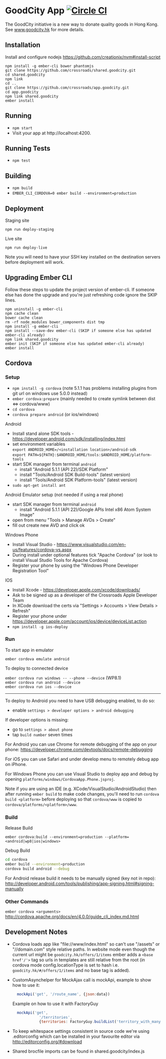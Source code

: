 # GoodCity App [![Circle CI](https://circleci.com/gh/crossroads/app.goodcity.svg?style=svg)](https://circleci.com/gh/crossroads/app.goodcity)

The GoodCity initiative is a new way to donate quality goods in Hong Kong. See www.goodcity.hk for more details.

## Installation

Install and configure nodejs https://github.com/creationix/nvm#install-script

```shell
npm install -g ember-cli bower phantomjs
git clone https://github.com/crossroads/shared.goodcity.git
cd shared.goodcity
npm link
cd ..
git clone https://github.com/crossroads/app.goodcity.git
cd app.goodcity
npm link shared.goodcity
ember install
```

## Running

* `npm start`
* Visit your app at http://localhost:4200.

## Running Tests

* `npm test`

## Building

* `npm build`
* `EMBER_CLI_CORDOVA=0 ember build --environment=production`

## Deployment

Staging site

`npm run deploy-staging`

Live site

`npm run deploy-live`

Note you will need to have your SSH key installed on the destination servers before deployment will work.

## Upgrading Ember CLI

Follow these steps to update the project version of ember-cli.
If someone else has done the upgrade and you're just refreshing code ignore the SKIP lines.

```shell
npm uninstall -g ember-cli
npm cache clean
bower cache clean
rm -rf node_modules bower_components dist tmp
npm install -g ember-cli
npm install --save-dev ember-cli (SKIP if someone else has updated ember-cli already)
npm link shared.goodcity
ember init (SKIP if someone else has updated ember-cli already)
ember install
```

## Cordova

### Setup
* `npm install -g cordova` (note 5.1.1 has problems installing plugins from git url on windows use 5.0.0 instead)
* `ember cordova:prepare` (mainly needed to create symlink between dist <=> cordova/www)
* `cd cordova`
* `cordova prepare android` (or ios/windows)

Android
* Install stand alone SDK tools - https://developer.android.com/sdk/installing/index.html
* set environment variables<br/>
  `export ANDROID_HOME=/<installation location>/android-sdk`<br/>
  `export PATH=${PATH}:$ANDROID_HOME/tools:$ANDROID_HOME/platform-tools`
* start SDK manager from terminal `android`
  - install "Android 5.1.1 (API 22)/SDK Platform"
  - install "Tools/Android SDK Build-tools" (latest version)
  - install "Tools/Android SDK Platform-tools" (latest version)
* `sudo apt-get install ant`

Android Emulator setup (not needed if using a real phone)
* start SDK manager from terminal `android`
  - install "Android 5.1.1 (API 22)/Google APIs Intel x86 Atom System Image"
* open from menu "Tools > Manage AVDs > Create"
* fill out create new AVD and click ok

Windows Phone
* Install Visual Studio - https://www.visualstudio.com/en-us/features/cordova-vs.aspx
* During install under optional features tick "Apache Cordova" (or look to install Visual Studio Tools for Apache Cordova)
* Register your phone by using the "Windows Phone Developer Registration Tool"

IOS
* Install Xcode - https://developer.apple.com/xcode/downloads/
* Ask to be signed up as a developer of the Crossroads Apple Developer Team
* In XCode download the certs via "Settings > Accounts > View Details > Refresh"
* Register your phone under https://developer.apple.com/account/ios/device/deviceList.action
* `npm install -g ios-deploy`

### Run
To start app in emulator

`ember cordova emulate android`

To deploy to connected device

`ember cordova run windows -- --phone --device` (WP8.1)<br/>
`ember cordova run android --device`<br/>
`ember cordova run ios --device`

---

To deploy to Android you need to have USB debugging enabled, to do so:

* enable `settings > developer options > android debugging`

If developer options is missing:

* go to `settings > about phone`
* tap `build number` seven times

For Android you can use Chrome for remote debugging of the app on your phone:
https://developer.chrome.com/devtools/docs/remote-debugging

For iOS you can use Safari and under develop menu to remotely debug app on iPhone.

For Windows Phone you can use Visual Studio to deploy app and debug by opening `platforms/windows/CordovaApp.Phone.jsproj`.

Note if you are using an IDE (e.g. XCode/VisualStudio/AndroidStudio) then after running `ember build` to make code changes, you'll need to run `cordova build <platform>` before deploying so that `cordova/www` is copied to `cordova/platforms/<platform>/www`.

### Build
Release Build

`ember cordova:build --environment=production --platform=<android|wp8|ios|windows>`

Debug Build
```sh
cd cordova
ember build --environment=production
cordova build android --debug
```

For Android release build it needs to be manually signed (key not in repo):
http://developer.android.com/tools/publishing/app-signing.html#signing-manually

### Other Commands
`ember cordova <arguments>`
http://cordova.apache.org/docs/en/4.0.0/guide_cli_index.md.html

## Development Notes

* Cordova loads app like "file://www/index.html" so can't use "/assets" or "//domain.com" style relative paths. In website mode even though the current url might be `goodcity.hk/offers/1/items` ember adds a `<base href'/'>` tag so urls in templates are still relative from the root (in cordova mode config.locationType is set to hash i.e. `goodcity.hk/#/offers/1/items` and no base tag is added).

* CustomAsynchelper for MockAjax call is mockApi, example to show how to use it:
  ```js
    mockApi('get', '/route_name', {json:data})
  ```
  Example on how to use it with FactoryGuy
  ```js
    mockApi('get',
              '/territories',
              {territories: FactoryGuy.buildList('territory_with_many_districts', 3)});
  ```

* To keep whitespace settings consistent in source code we're using .editorconfig which can be installed in your favourite editor via http://editorconfig.org/#download

* Shared brocfile imports can be found in shared.goodcity/index.js
